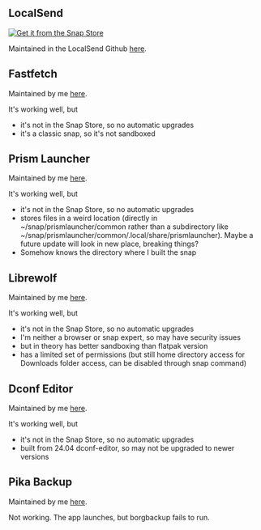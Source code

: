## LocalSend

[![Get it from the Snap Store](https://snapcraft.io/static/images/badges/en/snap-store-black.svg)](https://snapcraft.io/localsend)

Maintained in the LocalSend Github [here](https://github.com/localsend/snap).

## Fastfetch

Maintained by me [here](https://github.com/thatLeaflet/fastfetch-snap).

It's working well, but
* it's not in the Snap Store, so no automatic upgrades
* it's a classic snap, so it's not sandboxed

## Prism Launcher

Maintained by me [here](https://github.com/thatLeaflet/prismlauncher-snap).

It's working well, but
* it's not in the Snap Store, so no automatic upgrades
* stores files in a weird location (directly in ~/snap/prismlauncher/common rather than a subdirectory like ~/snap/prismlauncher/common/.local/share/prismlauncher). Maybe a future update will look in new place, breaking things?
* Somehow knows the directory where I built the snap

## Librewolf

Maintained by me [here](https://github.com/thatLeaflet/librewolf-snap).

It's working well, but
* it's not in the Snap Store, so no automatic upgrades
*  I'm neither a browser or snap expert, so may have security issues
  * but in theory has better sandboxing than flatpak version
* has a limited set of permissions (but still home directory access for Downloads folder access, can be disabled through snap command)

## Dconf Editor

Maintained by me [here](https://github.com/thatLeaflet/dconf-editor-snap).

It's working well, but
* it's not in the Snap Store, so no automatic upgrades
* built from 24.04 dconf-editor, so may not be upgraded to newer versions

## Pika Backup

Maintained by me [here](https://github.com/thatLeaflet/pika-backup-snap).

Not working. The app launches, but borgbackup fails to run.
